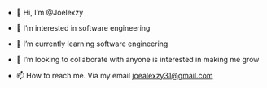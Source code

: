 - 👋 Hi, I’m @Joelexzy
- 👀 I’m interested in software engineering 
- 🌱 I’m currently learning software engineering 
- 💞️ I’m looking to collaborate with anyone is interested in making me grow

- 📫 How to reach me. Via my email joealexzy31@gmail.com

<!---
Joelexzy/Joelexzy is a ✨ special ✨ repository because its `README.md` (this file) appears on your GitHub profile.
You can click the Preview link to take a look at your changes.
--->
